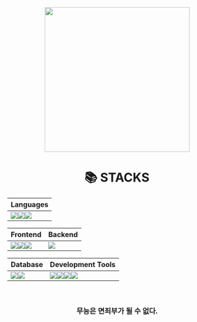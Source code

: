 
<div align=center> 
<img src="https://github.com/user-attachments/assets/5942487e-ae65-4197-9a05-5921dae24076" style="width:333px">

<h1>📚 STACKS</h1>

| Languages |
| --- |
| <img src="https://img.shields.io/badge/python-3776AB?style=for-the-badge&logo=python&logoColor=white"><img src="https://img.shields.io/badge/java-ED8B00?style=for-the-badge&logo=java&logoColor=white"><img src="https://img.shields.io/badge/javascript-F7DF1E?style=for-the-badge&logo=javascript&logoColor=black"> |

| Frontend | Backend |
| --- | --- |
| <img src="https://img.shields.io/badge/vue.js-4FC08D?style=for-the-badge&logo=vue.js&logoColor=white"><img src="https://img.shields.io/badge/react-61DAFB?style=for-the-badge&logo=react&logoColor=white"><img src="https://img.shields.io/badge/tailwindcss-06B6D4?style=for-the-badge&logo=tailwindcss&logoColor=white"> | <img src="https://img.shields.io/badge/django-092E20?style=for-the-badge&logo=django&logoColor=white"> |

| Database | Development Tools |
| --- | --- |
| <img src="https://img.shields.io/badge/mysql-4479A1?style=for-the-badge&logo=mysql&logoColor=white"><img src="https://img.shields.io/badge/oracle-F80000?style=for-the-badge&logo=oracle&logoColor=white"> | <img src="https://img.shields.io/badge/git-F05032?style=for-the-badge&logo=git&logoColor=white"><img src="https://img.shields.io/badge/github-181717?style=for-the-badge&logo=github&logoColor=white"><img src="https://img.shields.io/badge/vscode-007ACC?style=for-the-badge&logo=visualstudiocode&logoColor=white"><img src="https://img.shields.io/badge/intellij_idea-000000?style=for-the-badge&logo=intellij-idea&logoColor=white"> |
  <br>
</div>

<div align="center" style="font-family: 'Great Vibes', cursive;">
    <h3>무능은 면죄부가 될 수 없다.</h3>
</div>


